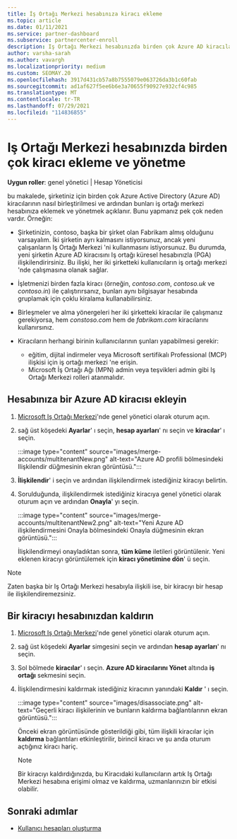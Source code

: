 ```yaml
---
title: İş Ortağı Merkezi hesabınıza kiracı ekleme
ms.topic: article
ms.date: 01/11/2021
ms.service: partner-dashboard
ms.subservice: partnercenter-enroll
description: Iş Ortağı Merkezi hesabınızda birden çok Azure AD kiracılarının nasıl ekleneceğini, birleştireceğinizi veya yönetileceğini öğrenin ve neden yapmak isteyebileceğiniz hakkında bilgi edinin.
author: varsha-sarah
ms.author: vavargh
ms.localizationpriority: medium
ms.custom: SEOMAY.20
ms.openlocfilehash: 3917d431cb57a8b7555079e063726da3b1c60fab
ms.sourcegitcommit: ad1af627f5ee6b6e3a70655f90927e932cf4c985
ms.translationtype: MT
ms.contentlocale: tr-TR
ms.lasthandoff: 07/29/2021
ms.locfileid: "114836855"
---
```

# <a name="add-and-manage-multiple-tenants-in-your-partner-center-account"></a>Iş Ortağı Merkezi hesabınızda birden çok kiracı ekleme ve yönetme


**Uygun roller**: genel yönetici | Hesap Yöneticisi

bu makalede, şirketiniz için birden çok Azure Active Directory (Azure AD) kiracılarının nasıl birleştirilmesi ve ardından bunları iş ortağı merkezi hesabınıza eklemek ve yönetmek açıklanır. Bunu yapmanız pek çok neden vardır. Örneğin:

- Şirketinizin, contoso, başka bir şirket olan Fabrikam almış olduğunu varsayalım. İki şirketin ayrı kalmasını istiyorsunuz, ancak yeni çalışanların Iş Ortağı Merkezi 'ni kullanmasını istiyorsunuz. Bu durumda, yeni şirketin Azure AD kiracısını Iş ortağı küresel hesabınızla (PGA) ilişkilendirirsiniz. Bu ilişki, her iki şirketteki kullanıcıların iş ortağı merkezi 'nde çalışmasına olanak sağlar.

- İşletmenizi birden fazla kiracı (örneğin, *contoso.com*, *contoso.uk* ve *contoso.in*) ile çalıştırırsanız, bunları aynı bilgisayar hesabında gruplamak için çoklu kiralama kullanabilirsiniz.

- Birleşmeler ve alma yönergeleri her iki şirketteki kiracılar ile çalışmanız gerekiyorsa, hem *constoso.com* hem de *fabrikam.com* kiracılarını kullanırsınız.

- Kiracıların herhangi birinin kullanıcılarının şunları yapabilmesi gerekir:
    * eğitim, dijital indirmeler veya Microsoft sertifikalı Professional (MCP) ilişkisi için iş ortağı merkezi 'ne erişin.
    * Microsoft İş Ortağı Ağı (MPN) admin veya teşvikleri admin gibi Iş Ortağı Merkezi rolleri atanmalıdır.

## <a name="add-an-azure-ad-tenant-to-your-account"></a>Hesabınıza bir Azure AD kiracısı ekleyin

1. [Microsoft Iş Ortağı Merkezi](https://partner.microsoft.com/dashboard)'nde genel yönetici olarak oturum açın.

1. sağ üst köşedeki **Ayarlar**' ı seçin, **hesap ayarları**' nı seçin ve **kiracılar**' ı seçin.
 
   :::image type="content" source="images/merge-accounts/multitenantNew.png" alt-text="Azure AD profili bölmesindeki Ilişkilendir düğmesinin ekran görüntüsü."::: 

1. **İlişkilendir**' i seçin ve ardından ilişkilendirmek istediğiniz kiracıyı belirtin.

1. Sorulduğunda, ilişkilendirmek istediğiniz kiracıya genel yönetici olarak oturum açın ve ardından **Onayla**' yı seçin. 

   :::image type="content" source="images/merge-accounts/multitenantNew2.png" alt-text="Yeni Azure AD ilişkilendirmesini Onayla bölmesindeki Onayla düğmesinin ekran görüntüsü."::: 

   İlişkilendirmeyi onayladıktan sonra, **tüm küme** iletileri görüntülenir. Yeni eklenen kiracıyı görüntülemek için **kiracı yönetimine dön**' ü seçin. 
 
>[!NOTE]
>Zaten başka bir Iş Ortağı Merkezi hesabıyla ilişkili ise, bir kiracıyı bir hesap ile ilişkilendiremezsiniz.


## <a name="remove-a-tenant-from-your-account"></a>Bir kiracıyı hesabınızdan kaldırın
 
1. [Microsoft Iş Ortağı Merkezi](https://partner.microsoft.com/dashboard)'nde genel yönetici olarak oturum açın.

1. sağ üst köşedeki **Ayarlar** simgesini seçin ve ardından **hesap ayarları**' nı seçin.

1. Sol bölmede **kiracılar**' ı seçin. **Azure AD kiracılarını Yönet** altında **iş ortağı** sekmesini seçin.
 
1. İlişkilendirmesini kaldırmak istediğiniz kiracının yanındaki **Kaldır** ' ı seçin.

   :::image type="content" source="images/disassociate.png" alt-text="Geçerli kiracı ilişkilerinin ve bunların kaldırma bağlantılarının ekran görüntüsü.":::

   Önceki ekran görüntüsünde gösterildiği gibi, tüm ilişkili kiracılar için **kaldırma** bağlantıları etkinleştirilir, birincil kiracı ve şu anda oturum açtığınız kiracı hariç. 

   > [!NOTE]   
   > Bir kiracıyı kaldırdığınızda, bu Kiracıdaki kullanıcıların artık Iş Ortağı Merkezi hesabına erişimi olmaz ve kaldırma, uzmanlarınızın bir etkisi olabilir. 

## <a name="next-steps"></a>Sonraki adımlar

- [Kullanıcı hesapları oluşturma](create-user-accounts-and-set-permissions.md)






